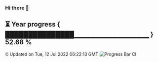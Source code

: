 ### Hi there 👋
⏳ Year progress { ███████████████▁▁▁▁▁▁▁▁▁▁▁▁▁▁▁ } 52.68 %
---
⏰ Updated on Tue, 12 Jul 2022 06:22:13 GMT
![Progress Bar CI](https://github.com/liununu/liununu/workflows/Progress%20Bar%20CI/badge.svg)
